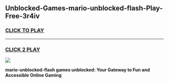 
## Unblocked-Games-mario-unblocked-flash-Play-Free-3r4iv
<h3>
<a href="https://premium76.site?title=mario-unblocked-flash&ref=12A">CLICK TO PLAY</a></h3>
<hr>

<h3>
<a href="https://premium76.site?title=mario-unblocked-flash&ref=12A">CLICK 2 PLAY</a>
  
</h3>

<a href="https://premium76.site?title=mario-unblocked-flash&ref=12A"><img src="https://clearcache.store/games.png"></a>


**mario-unblocked-flash games unblocked: Your Gateway to Fun and Accessible Online Gaming**
